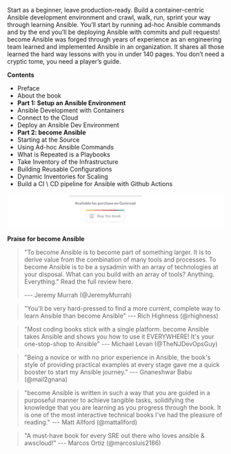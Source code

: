 Start as a beginner, leave production-ready. Build a container-centric Ansible development environment and crawl, walk, run, sprint your way through learning Ansible. You’ll start by running ad-hoc Ansible commands and by the end you’ll be deploying Ansible with commits and pull requests! become Ansible was forged through years of experience as an engineering team learned and implemented Ansible in an organization. It shares all those learned the hard way lessons with you in under 140 pages. You don’t need a cryptic tome, you need a player’s guide.

**Contents**

* Preface
* About the book
* **Part 1: Setup an Ansible Environment**
* Ansible Development with Containers
* Connect to the Cloud
* Deploy an Ansible Dev Environment
* **Part 2: become Ansible**
* Starting at the Source
* Using Ad-hoc Ansible Commands
* What is Repeated is a Playbooks
* Take Inventory of the Infrastructure
* Building Reusable Configurations 
* Dynamic Inventories for Scaling
* Build a CI \ CD pipeline for Ansible with Github Actions

[<img src="_img/buythebook.png">](https://gumroad.com/l/become-ansible)

**Praise for become Ansible**

> "To become Ansible is to become part of something larger. It is to derive value from the combination of many tools and processes. To become Ansible is to be a sysadmin with an array of technologies at your disposal. What can you build with an array of tools? Anything. Everything." Read the full review here.
>
>--- Jeremy Murrah (@JeremyMurrah)


>"You'll be very hard-pressed to find a more current, complete way to learn Ansible than become Ansible"
>--- Rich Highness (@rhighness)

>"Most coding books stick with a single platform. become Ansible takes Ansible and shows you how to use it EVERYWHERE! It's your one-stop-shop to Ansible"
>--- Michael Levan (@TheNJDevOpsGuy)

>"Being a novice or with no prior experience in Ansible, the book's style of providing practical examples at every stage gave me a quick booster to start my Ansible journey."
>--- Gnaneshwar Babu (@mail2gnana)

>"become Ansible is written in such a way that you are guided in a purposeful manner to achieve tangible tasks, solidifying the knowledge that you are learning as you progress through the book. It is one of the most interactive technical books I’ve had the pleasure of reading."
>--- Matt Allford (@mattallford)


>"A must-have book for every SRE out there who loves ansible & awscloud!"
>--- Marcos Ortiz (@marcosluis2186)